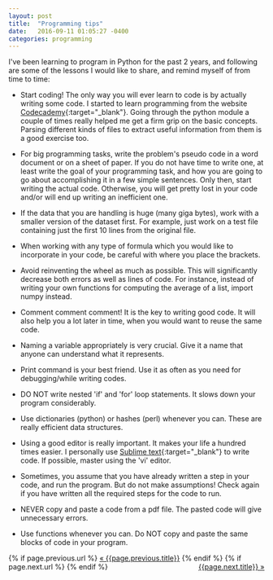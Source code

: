 ```yaml
---
layout: post
title:  "Programming tips"
date:   2016-09-11 01:05:27 -0400
categories: programming
---
```

I've been learning to program in Python for the past 2 years, and following are some of the lessons I would like to share, and remind myself of from time to time:

* Start coding! The only way you will ever learn to code is by actually writing some code. I started to learn programming from the website [Codecademy](https://www.codecademy.com/){:target="_blank"}. Going through the python module a couple of times really helped me get a firm grip on the basic concepts. Parsing different kinds of files to extract useful information from them is a good exercise too.

* For big programming tasks, write the problem's pseudo code in a word document or on a sheet of paper. If you do not have time to write one, at least write the goal of your programming task, and how you are going to go about accomplishing it in a few simple sentences. Only then, start writing the actual code. Otherwise, you will get pretty lost in your code and/or will end up writing an inefficient one.

* If the data that you are handling is huge (many giga bytes), work with a smaller version of the dataset first. For example, just work on a test file containing just the first 10 lines from the original file.

* When working with any type of formula which you would like to incorporate in your code, be careful with where you place the brackets. 

* Avoid reinventing the wheel as much as possible. This will significantly decrease both errors as well as lines of code. For instance, instead of writing your own functions for computing the average of a list, import numpy instead.

* Comment comment comment! It is the key to writing good code. It will also help you a lot later in time, when you would want to reuse the same code.

* Naming a variable appropriately is very crucial. Give it a name that anyone can understand what it represents. 

* Print command is your best friend. Use it as often as you need for debugging/while writing codes. 

* DO NOT write nested 'if' and 'for' loop statements. It slows down your program considerably.

* Use dictionaries (python) or hashes (perl) whenever you can. These are really efficient data structures. 

* Using a good editor is really important. It makes your life a hundred times easier. I personally use [Sublime text](http://www.sublimetext.com/){:target="_blank"} to write code. If possible, master using the 'vi' editor. 

* Sometimes, you assume that you have already written a step in your code, and run the program. But do not make assumptions! Check again if you have written all the required steps for the code to run. 

* NEVER copy and paste a code from a pdf file. The pasted code will give unnecessary errors.

* Use functions whenever you can. Do NOT copy and paste the same blocks of code in your program.


<div class="Previous-next">
  {% if page.previous.url %}
    <a class="previous" href="{{page.previous.url}}">&laquo; {{page.previous.title}}</a>
  {% endif %}
  {% if page.next.url %}
    <a class="next" style="float:right" href="{{page.next.url}}">{{page.next.title}} &raquo;</a>
  {% endif %}
</div>
